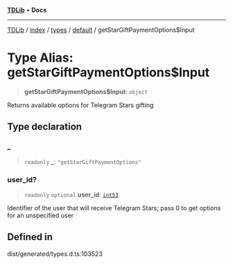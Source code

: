 [**TDLib**](../../../../../../README.md) • **Docs**

***

[TDLib](../../../../../../modules.md) / [index](../../../../../README.md) / [types](../../../README.md) / [default](../README.md) / getStarGiftPaymentOptions$Input

# Type Alias: getStarGiftPaymentOptions$Input

> **getStarGiftPaymentOptions$Input**: `object`

Returns available options for Telegram Stars gifting

## Type declaration

### \_

> `readonly` **\_**: `"getStarGiftPaymentOptions"`

### user\_id?

> `readonly` `optional` **user\_id**: [`int53`](int53.md)

Identifier of the user that will receive Telegram Stars; pass 0 to get options for an unspecified user

## Defined in

dist/generated/types.d.ts:103523
